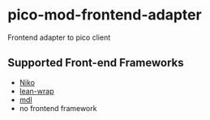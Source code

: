 # pico-mod-frontend-adapter
Frontend adapter to pico client
## Supported Front-end Frameworks
- [Niko](http://codepen.io/suez/)
- [lean-wrap](https://github.com/ldarren/lean)
- [mdl](https://getmdl.io/)
- no frontend framework
